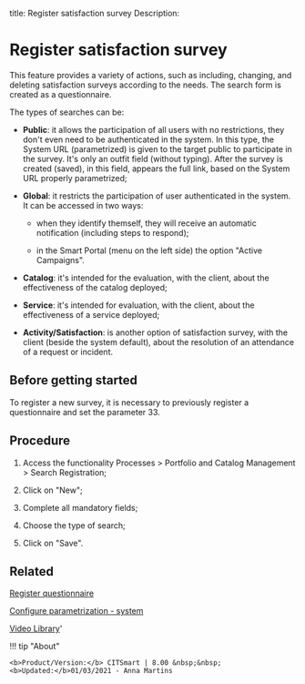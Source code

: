 title: Register satisfaction survey
Description: 
# Register satisfaction survey

This feature provides a variety of actions, such as including, changing, and deleting satisfaction surveys according to the needs.
The search form is created as a questionnaire.

The types of searches can be:

-   **Public**: it allows the participation of all users with no restrictions,
    they don't even need to be authenticated in the system. In this type, the
    System URL (parametrized) is given to the target public to participate in
    the survey. It's only an outfit field (without typing). After the survey is
    created (saved), in this field, appears the full link, based on the System
    URL properly parametrized;

-   **Global**: it restricts the participation of user authenticated in the
    system. It can be accessed in two ways:

    -   when they identify themself, they will receive an automatic notification
        (including steps to respond);

    -   in the Smart Portal (menu on the left side) the option "Active
        Campaigns".

-   **Catalog**: it's intended for the evaluation, with the client, about the
    effectiveness of the catalog deployed;

-   **Service**: it's intended for evaluation, with the client, about the
    effectiveness of a service deployed;

-   **Activity/Satisfaction**: is another option of satisfaction survey, with
    the client (beside the system default), about the resolution of an
    attendance of a request or incident.


Before getting started
--------------------------

To register a new survey, it is necessary to previously register a questionnaire
and set the parameter 33.

Procedure
-------------

1.  Access the functionality Processes \> Portfolio and Catalog Management \>
    Search Registration;

2.  Click on "New";

3.  Complete all mandatory fields;

4.  Choose the type of search;

5.  Click on "Save".

Related
-------

[Register questionnaire](/en-us/citsmart-platform-8/platform-administration/questionnaires/questionaires-management/register-questionnaire.html)

[Configure parametrization - system](/en-us/citsmart-platform-8/platform-administration/parameters-list/configure-parametrization-system.html)


<i class='fa fa-youtube-play  fa-2x' style='color:#97ce17;vertical-align: middle;'> </i> [Video Library](https://www.youtube.com/playlist?list=PLB5qK2uzf2RPsG8HdkE7qEHB39yEI_T8y)'

!!! tip "About"

    <b>Product/Version:</b> CITSmart | 8.00 &nbsp;&nbsp;
    <b>Updated:</b>01/03/2021 - Anna Martins

